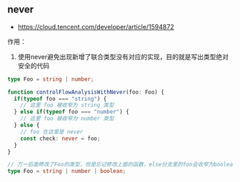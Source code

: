 ## never
* https://cloud.tencent.com/developer/article/1594872

作用：
1. 使用never避免出现新增了联合类型没有对应的实现，目的就是写出类型绝对安全的代码

```typescript
type Foo = string | number;

function controlFlowAnalysisWithNever(foo: Foo) {
  if(typeof foo === "string") {
    // 这里 foo 被收窄为 string 类型
  } else if(typeof foo === "number") {
    // 这里 foo 被收窄为 number 类型
  } else {
    // foo 在这里是 never
    const check: never = foo;
  }
}

// 万一后面修改了Foo的类型，但是忘记修改上面的函数，else分支里的foo会收窄为boolean，这样会导致编译错误，达到了防止错误的目的
type Foo = string | number | boolean;
```
